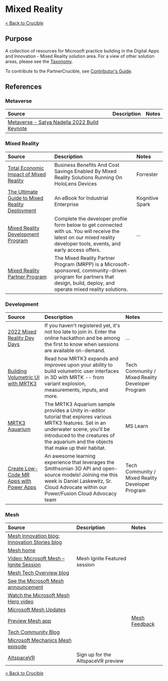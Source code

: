 # Mixed Reality

[< Back to Crucible](./)

## Purpose

A collection of resources for Microsoft practice building in the Digital Apps and Innovation - Mixed Reality solution area. For a view of other solution areas, please see the [Taxonomy](Taxonomy.md).

To contribute to the PartnerCrucible, see [Contributor's Guide](ContributorsGuide).

## References

### Metaverse

Source | Description | Notes
:----- | :---------- | :----
[Metaverse - Satya Nadella 2022 Build Keynote](https://youtu.be/rnJHHamrflw) | |

### Mixed Reality

Source | Description | Notes
:----- | :---------- | :----
[Total Economic Impact of Mixed Reality](https://tools.totaleconomicimpact.com/go/microsoft/HoloLens2/) | Business Benefits And Cost Savings Enabled By Mixed Reality Solutions Running On HoloLens Devices| Forrester
[The Ultimate Guide to Mixed Reality Deployment](https://www.kognitivspark.com/pilot-guide) | An eBook for Industrial Enterprise| Kognitive Spark
[Mixed Reality Development Program](https://mixedreality.microsoftcrmportals.com/en-US/signup/#msdynttrid=cCXO0VsfwyyfOdQoHL959egaqQ7tHARxNKSIlXnnxbU) | Complete the developer profile form below to get connected with us. You will receive the latest on our mixed reality developer tools, events, and early access offers. |...
[Mixed Reality Partner Program](https://www.microsoft.com/en-ca/hololens/mrpp) | The Mixed Reality Partner Program (MRPP) is a Microsoft-sponsored, community-driven program for partners that design, build, deploy, and operate mixed reality solutions. |

### Development

Source | Description | Notes
:----- | :---------- | :----
[2022 Mixed Reality Dev Days](https://mixedrealityprod.microsoftcrmportals.com/MRDD2022/#msdynttrid=D38oDFE9NGTyU6cc9xnEkaRMIo6K1R9BgxSyM23yBuc) | If you haven't registered yet, it's not too late to join in. Enter the online hackathon and be among the first to know when sessions are available on-demand.| ...
[Building Volumetric UI with MRTK3](https://techcommunity.microsoft.com/t5/mixed-reality-blog/building-volumetric-ui-with-mrtk3/ba-p/3631764#msdynttrid=YV7UT7n5GiBo6GZrP3_wh_19FhHE9-bx3i5Udjean84) | Read how MRTK3 expands and improves upon your ability to build volumetric user interfaces in 3D with MRTK -- from variant explosion, measurements, inputs, and more. | Tech Community / Mixed Reality Developer Program
[MRTK3 Aquarium](https://learn.microsoft.com/en-us/windows/mixed-reality/develop/unity/mrtk3-aquarium) | The MRTK3 Aquarium sample provides a Unity in-editor tutorial that explores various MRTK3 features. Set in an underwater scene, you'll be introduced to the creatures of the aquarium and the objects that make up their habitat.| MS Learn
[Create Low-Code MR Apps with Power Apps](https://techcommunity.microsoft.com/t5/mixed-reality-blog/create-low-code-mr-apps-with-power-apps/ba-p/3629444#msdynttrid=db-8fG-I3CLO8JpRlMpIAm_xI2hT5AVpJSNn6WST6ec) | An awesome learning experience that leverages the Smithsonian 3D API and open-source models! Joining me this week is Daniel Laskewitz, Sr. Cloud Advocate within our Power/Fusion Cloud Advocacy team | Tech Community / Mixed Reality Developer Program

### Mesh

Source | Description | Notes
:----- | :---------- | :----
[Mesh Innovation blog: Innovation Stories blog](https://aka.ms/aaaxf16) | |
[Mesh home](https://Microsoft.com/mesh) | |
[Video: Microsoft Mesh – Ignite Session](https://nam06.safelinks.protection.outlook.com/?url=https%3A%2F%2Faka.ms%2Fmeshignite&data=04%7C01%7CSimon.Skaria%40microsoft.com%7C342db9e0912f4952c79308d8e2773803%7C72f988bf86f141af91ab2d7cd011db47%7C1%7C0%7C637508348959907679%7CUnknown%7CTWFpbGZsb3d8eyJWIjoiMC4wLjAwMDAiLCJQIjoiV2luMzIiLCJBTiI6Ik1haWwiLCJXVCI6Mn0%3D%7C1000&sdata=kh56Ju0qfx7%2BRwifARH7ZEaHz3SXETovq7cOWSFKmUY%3D&reserved=0)| Mesh Ignite Featured session |
[Mesh Tech Overview blog](https://aka.ms/mesh-tech-blog) | |
[See the Microsoft Mesh announcement](https://aka.ms/MicrosoftMesh) | |
[Watch the Microsoft Mesh Hero video](https://aka.ms/meshvisionvideo ) | |
[Microsoft Mesh Updates](https://Microsoft.com/mesh) | |
[Preview Mesh app](https://nam06.safelinks.protection.outlook.com/?url=http%3A%2F%2Faka.ms%2Fmeshapppreview&data=04%7C01%7CMarcAndre.Morisset%40microsoft.com%7C124b60cdf06a4823d82408d908d7a378%7C72f988bf86f141af91ab2d7cd011db47%7C1%7C0%7C637550544515004696%7CUnknown%7CTWFpbGZsb3d8eyJWIjoiMC4wLjAwMDAiLCJQIjoiV2luMzIiLCJBTiI6Ik1haWwiLCJXVCI6Mn0%3D%7C1000&sdata=mZ%2FlrX1o%2F5AbZmeJ1slMKMYnZJ%2BI72zb1yy3SVvf2OQ%3D&reserved=0) | |[Mesh Feedback](https://aka.ms/MeshFeedback) | |
[Tech Community Blog](https://aka.ms/Ignite21-MRTechBlog) | |
[Microsoft Mechanics Mesh episode](https://aka.ms/mesh-mechanics) | |
[AltspaceVR](https://aka.ms/mesh-altspacevrpreview) | Sign up for the AltspaceVR preview |




[< Back to Crucible](./)